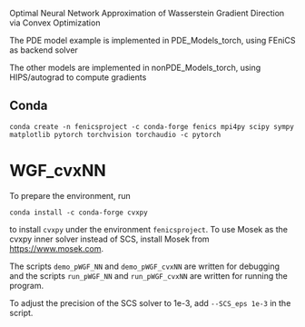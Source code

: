 Optimal Neural Network Approximation of Wasserstein Gradient Direction via Convex Optimization

The PDE model example is implemented in PDE_Models_torch, using FEniCS as backend solver

The other models are implemented in nonPDE_Models_torch, using HIPS/autograd to compute gradients



## Conda

```
conda create -n fenicsproject -c conda-forge fenics mpi4py scipy sympy matplotlib pytorch torchvision torchaudio -c pytorch
```



# WGF_cvxNN

To prepare the environment, run

```
conda install -c conda-forge cvxpy 
```

to install `cvxpy` under the environment `fenicsproject`. To use Mosek as the cvxpy inner solver instead of SCS, install Mosek from https://www.mosek.com.



The scripts `demo_pWGF_NN` and `demo_pWGF_cvxNN` are written for debugging and the scripts `run_pWGF_NN` and `run_pWGF_cvxNN` are written for running the program. 



To adjust the precision of the SCS solver to 1e-3, add `--SCS_eps 1e-3` in the script. 

